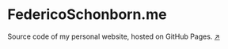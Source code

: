 # FedericoSchonborn.me

Source code of my personal website, hosted on GitHub Pages. [↗️][link]

[link]: https://FedericoSchonborn.me/
